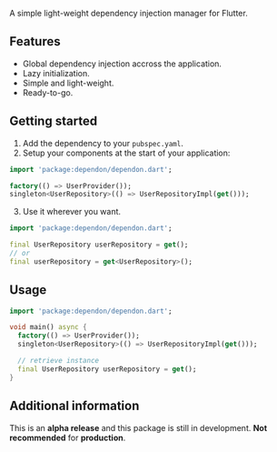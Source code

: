 A simple light-weight dependency injection manager for Flutter.

## Features

 - Global dependency injection accross the application.
 - Lazy initialization.
 - Simple and light-weight.
 - Ready-to-go.

## Getting started

1. Add the dependency to your `pubspec.yaml`.
2. Setup your components at the start of your application:
```dart
import 'package:dependon/dependon.dart';

factory(() => UserProvider());
singleton<UserRepository>(() => UserRepositoryImpl(get()));
```
3. Use it wherever you want.
```dart
import 'package:dependon/dependon.dart';

final UserRepository userRepository = get();
// or
final userRepository = get<UserRepository>();
```



## Usage

```dart
import 'package:dependon/dependon.dart';

void main() async {
  factory(() => UserProvider());
  singleton<UserRepository>(() => UserRepositoryImpl(get()));

  // retrieve instance
  final UserRepository userRepository = get();
}
```

## Additional information

This is an **alpha release** and this package is still in development. **Not recommended** for **production**.
